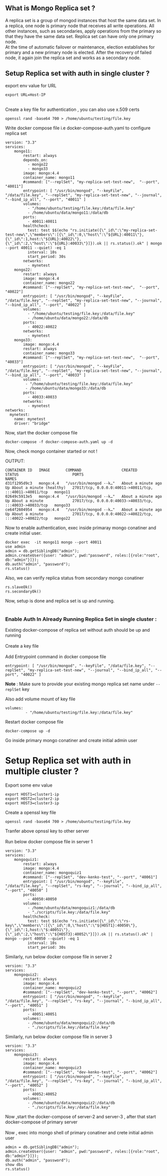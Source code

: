 ## What is Mongo Replica set ?

A replica set is a group of mongod instances that host the same data set. In a replica, one node is primary node that receives all write operations. All other instances, such as secondaries, apply operations from the primary so that they have the same data set. Replica set can have only one primary node. <br>
At the time of automatic failover or maintenance, election establishes for primary and a new primary node is elected.
After the recovery of failed node, it again join the replica set and works as a secondary node.

## Setup Replica set with auth in single cluster ?

<summary>export env value for URL</summary>

```
export URL=Host-IP
```
 <br>

<summary> Create a key file for authentication , you can also use x.509 certs </summary>

```
openssl rand -base64 700 > /home/ubuntu/testing/file.key
```

<summary> Write docker compose file  i.e docker-compose-auth.yaml to configure replica set </summary>

```
version: "3.3"
services:
    mongo11:
        restart: always
        depends_on:
          - mongo22
          - mongo33
        image: mongo:4.4
        container_name: mongo11
        #command: ["--replSet", "my-replica-set-test-new",  "--port", "40011"]
        entrypoint: [ "/usr/bin/mongod", "--keyFile", "/data/file.key", "--replSet", "my-replica-set-test-new", "--journal", "--bind_ip_all", "--port", "40011" ]
        volumes:
          - "/home/ubuntu/testing/file.key:/data/file.key"
          - /home/ubuntu/data/mongo11:/data/db
        ports:
          - 40011:40011
        healthcheck:
          test: test $$(echo "rs.initiate({\"_id\":\"my-replica-set-test-new\",\"members\":[{\"_id\":0,\"host\":\"${URL}:40011\"},{\"_id\":1,host:\"${URL}:40022\"},{\"_id\":2,\"host\":\"${URL}:40033\"}]}).ok || rs.status().ok" | mongo --port 40011 --quiet) -eq 1
          interval: 10s
          start_period: 30s
        networks:
          - mynetest
    mongo22:
        restart: always
        image: mongo:4.4
        container_name: mongo22
        #command: ["--replSet", "my-replica-set-test-new",  "--port", "40022"]
        entrypoint: [ "/usr/bin/mongod", "--keyFile", "/data/file.key", "--replSet", "my-replica-set-test-new", "--journal", "--bind_ip_all", "--port", "40022" ]
        volumes:
          - "/home/ubuntu/testing/file.key:/data/file.key"
          - /home/ubuntu/data/mongo22:/data/db
        ports:
          - 40022:40022
        networks:
          - mynetest
    mongo33:
        image: mongo:4.4
        restart: always
        container_name: mongo33
        #command: ["--replSet", "my-replica-set-test-new",  "--port", "40033"]
        entrypoint: [ "/usr/bin/mongod", "--keyFile", "/data/file.key", "--replSet", "my-replica-set-test-new", "--journal", "--bind_ip_all", "--port", "40033" ]
        volumes:
         - "/home/ubuntu/testing/file.key:/data/file.key"
         - /home/ubuntu/data/mongo33:/data/db
        ports:
          - 40033:40033
        networks:
          - mynetest
networks:
  mynetest:
    name: mynetest
    driver: "bridge"
```
<summary> Now, start the docker compose file  </summary>

```
docker-compose -f docker-compose-auth.yaml up -d
```
<summary> Now, check mongo container started or not ! </summary>

OUTPUT:

```
CONTAINER ID   IMAGE       COMMAND                  CREATED              STATUS                        PORTS                                                      NAMES
d31f1295d9c3   mongo:4.4   "/usr/bin/mongod --k…"   About a minute ago   Up About a minute (healthy)   27017/tcp, 0.0.0.0:40011->40011/tcp, :::40011->40011/tcp   mongo11
02649c5913e5   mongo:4.4   "/usr/bin/mongod --k…"   About a minute ago   Up About a minute             27017/tcp, 0.0.0.0:40033->40033/tcp, :::40033->40033/tcp   mongo33
ce64f2604954   mongo:4.4   "/usr/bin/mongod --k…"   About a minute ago   Up About a minute             27017/tcp, 0.0.0.0:40022->40022/tcp, :::40022->40022/tcp   mongo22

```
<summary> Now to enable authentication, exec inside primaray mongo conatiner and create initial user. </summary>

```
docker exec  -it mongo11 mongo --port 40011
use admin
admin = db.getSiblingDB("admin");
admin.createUser({user: "admin", pwd:"password", roles:[{role:"root", db:"admin"}]});
db.auth("admin", "password");
rs.status()
```

<summary> Also, we can verify replica status from secondary mongo conatiner </summary>

```
rs.slaveOk()
rs.secondaryOk()
```
Now, setup is done and replica set is up and running. <br> <br>

### Enable Auth In Already Running Replica Set in single cluster :
<summary> Existing docker-compose of replica set without auth should be up and running </summary> <br>
<summary> Create a key file </summary> <br>
<summary> Add Entrypoint command in docker compose file </summary> 

```
entrypoint: [ "/usr/bin/mongod", "--keyFile", "/data/file.key", "--replSet", "my-replica-set-test-new", "--journal", "--bind_ip_all", "--port", "40022" ]
```
**Note** :  Make sure to provide your existing mongo replica set name under `--replSet` key

<summary>Also add volume mount of key file </summary>

```
volumes:
         - "/home/ubuntu/testing/file.key:/data/file.key"
```
<summary>Restart docker compose file </summary>

```
docker-compose up -d
```
<summary> Go inside primary mongo conatiner and create initial admin user </summary>


# Setup Replica set with auth in multiple cluster ?
<summary> Export some env value </summary>

```
export HOST1=cluster1-ip
export HOST2=cluster2-ip
export HOST3=cluster3-ip
```
<summary> Create a openssl key file </summary>

```
openssl rand -base64 700 > /home/ubuntu/testing/file.key
```

<summary> Tranfer above opnssl key to other server </summary>
<br>
<summary> Run below docker compose file in server 1 </summary>

```
version: "3.3"
services:
    mongoquiz1:
        restart: always
        image: mongo:4.4
        container_name: mongoquiz1
        #command: ["--replSet", "dev-kenko-test", "--port", "40061"]
        entrypoint: [ "/usr/bin/mongod", "--keyFile", "/data/file.key", "--replSet", "rs-key", "--journal", "--bind_ip_all", "--port", "40050" ]
        ports:
          - 40050:40050
        volumes:
          - /home/ubuntu/data/mongoquiz1:/data/db
          - "./scripts/file.key:/data/file.key"
        healthcheck:
          test: test $$(echo "rs.initiate({\"_id\":\"rs-key\",\"members\":[{\"_id\":0,\"host\":\"${HOST1}:40050\"},{\"_id\":1,host:\"$:40051\"},{\"_id\":2,\"host\":\"${HOST3}:40052\"}]}).ok || rs.status().ok" | mongo --port 40050 --quiet) -eq 1
          interval: 10s
          start_period: 30s

```
<summary> Similarly, run below docker compose file in server 2 </summary>

```
version: "3.3"
services:
    mongoquiz2:
        restart: always
        image: mongo:4.4
        container_name: mongoquiz2
        #command: ["--replSet", "dev-kenko-test", "--port", "40062"]
        entrypoint: [ "/usr/bin/mongod", "--keyFile", "/data/file.key", "--replSet", "rs-key", "--journal", "--bind_ip_all", "--port", "40051" ]
        ports:
          - 40051:40051
        volumes:
          - /home/ubuntu/data/mongoquiz2:/data/db
          - "./scripts/file.key:/data/file.key"
```

<summary> Similarly, run below docker compose file in server 3 </summary>

```
version: "3.3"
services:
    mongoquiz3:
        restart: always
        image: mongo:4.4
        container_name: mongoquiz3
        #command: ["--replSet", "dev-kenko-test", "--port", "40062"]
        entrypoint: [ "/usr/bin/mongod", "--keyFile", "/data/file.key", "--replSet", "rs-key", "--journal", "--bind_ip_all", "--port", "40052" ]
        ports:
          - 40052:40052
        volumes:
          - /home/ubuntu/data/mongoquiz2:/data/db
          - "./scripts/file.key:/data/file.key"
```

<summary> Now ,start the docker-compose of server-2 and server-3 , after that start docker-compose of  primary server</summary>
<br>
<summary> Now , exec into mongo shell of primary conatiner and crete initial admin user </summary>

```
admin = db.getSiblingDB("admin");
admin.createUser({user: "admin", pwd:"password", roles:[{role:"root", db:"admin"}]});
db.auth("admin", "password");
show dbs
rs.status()
```
